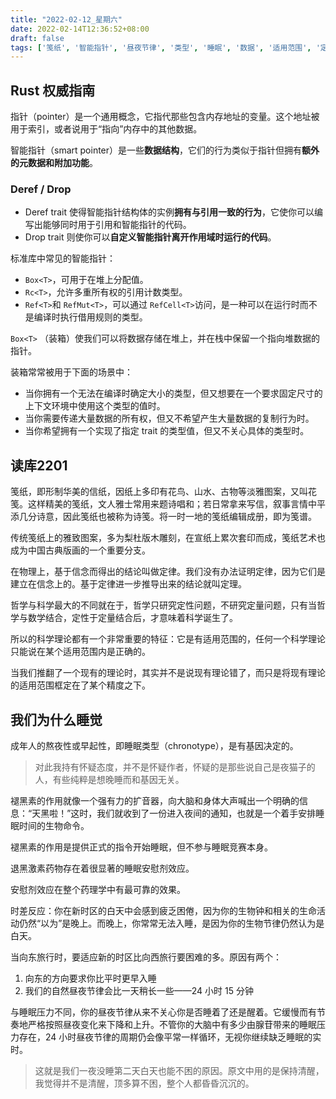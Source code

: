 ```yaml
---
title: "2022-02-12_星期六"
date: 2022-02-14T12:36:52+08:00
draft: false
tags: ['笺纸', '智能指针', '昼夜节律', '类型', '睡眠', '数据', '适用范围', '定律', '褪黑素', '安慰剂']
---
```


## Rust 权威指南

指针（pointer）是一个通用概念，它指代那些包含内存地址的变量。这个地址被用于索引，或者说用于“指向”内存中的其他数据。

智能指针（smart pointer）是一些**数据结构**，它们的行为类似于指针但拥有**额外的元数据和附加功能**。

### Deref / Drop

- Deref trait 使得智能指针结构体的实例**拥有与引用一致的行为**，它使你可以编写出能够同时用于引用和智能指针的代码。
- Drop trait 则使你可以**自定义智能指针离开作用域时运行的代码**。

标准库中常见的智能指针：

- `Box<T>`，可用于在堆上分配值。
- `Rc<T>`，允许多重所有权的引用计数类型。
- `Ref<T>`和 `RefMut<T>`，可以通过 `RefCell<T>`访问，是一种可以在运行时而不是编译时执行借用规则的类型。

`Box<T>` （装箱）使我们可以将数据存储在堆上，并在栈中保留一个指向堆数据的指针。

装箱常常被用于下面的场景中：

- 当你拥有一个无法在编译时确定大小的类型，但又想要在一个要求固定尺寸的上下文环境中使用这个类型的值时。
- 当你需要传递大量数据的所有权，但又不希望产生大量数据的复制行为时。
- 当你希望拥有一个实现了指定 trait 的类型值，但又不关心具体的类型时。

## 读库2201

笺纸，即形制华美的信纸，因纸上多印有花鸟、山水、古物等淡雅图案，又叫花笺。这样精美的笺纸，文人雅士常用来题诗唱和；若日常拿来写信，叙事言情中平添几分诗意，因此笺纸也被称为诗笺。将一时一地的笺纸编辑成册，即为笺谱。

传统笺纸上的雅致图案，多为梨杜版木雕刻，在宣纸上累次套印而成，笺纸艺术也成为中国古典版画的一个重要分支。

在物理上，基于信念而得出的结论叫做定律。我们没有办法证明定律，因为它们是建立在信念上的。基于定律进一步推导出来的结论就叫定理。

哲学与科学最大的不同就在于，哲学只研究定性问题，不研究定量问题，只有当哲学与数学结合，定性于定量结合后，才意味着科学诞生了。

所以的科学理论都有一个非常重要的特征：它是有适用范围的，任何一个科学理论只能说在某个适用范围内是正确的。

当我们推翻了一个现有的理论时，其实并不是说现有理论错了，而只是将现有理论的适用范围框定在了某个精度之下。

## 我们为什么睡觉

成年人的熬夜性或早起性，即睡眠类型（chronotype），是有基因决定的。

> 对此我持有怀疑态度，并不是怀疑作者，怀疑的是那些说自己是夜猫子的人，有些纯粹是想晚睡而和基因无关。

褪黑素的作用就像一个强有力的扩音器，向大脑和身体大声喊出一个明确的信息：“天黑啦！”这时，我们就收到了一份进入夜间的通知，也就是一个着手安排睡眠时间的生物命令。

褪黑素的作用是提供正式的指令开始睡眠，但不参与睡眠竞赛本身。

退黑激素药物存在着很显著的睡眠安慰剂效应。

安慰剂效应在整个药理学中有最可靠的效果。

时差反应：你在新时区的白天中会感到疲乏困倦，因为你的生物钟和相关的生命活动仍然“以为”是晚上。而晚上，你常常无法入睡，是因为你的生物节律仍然认为是白天。

当向东旅行时，要适应新的时区比向西旅行要困难的多。原因有两个：

1. 向东的方向要求你比平时更早入睡
2. 我们的自然昼夜节律会比一天稍长一些——24 小时 15 分钟

与睡眠压力不同，你的昼夜节律从来不关心你是否睡着了还是醒着。它缓慢而有节奏地严格按照昼夜变化来下降和上升。不管你的大脑中有多少由腺苷带来的睡眠压力存在，24 小时昼夜节律的周期仍会像平常一样循环，无视你继续缺乏睡眠的实时。

>这就是我们一夜没睡第二天白天也能不困的原因。原文中用的是保持清醒，我觉得并不是清醒，顶多算不困，整个人都昏昏沉沉的。


